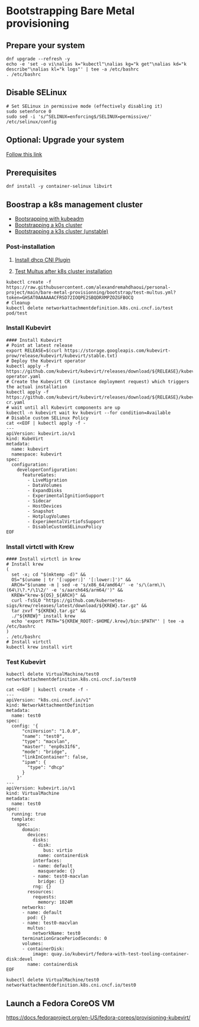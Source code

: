 # Bootstrapping Bare Metal provisioning

## Prepare your system

```shell
dnf upgrade --refresh -y
echo -e 'set -o vi\nalias k="kubectl"\nalias kg="k get"\nalias kd="k describe"\nalias kl="k logs"' | tee -a /etc/bashrc
. /etc/bashrc
```

## Disable SELinux

```shell
# Set SELinux in permissive mode (effectively disabling it)
sudo setenforce 0
sudo sed -i 's/^SELINUX=enforcing$/SELINUX=permissive/' /etc/selinux/config
```

## Optional: Upgrade your system

[Follow this link](system/fedora-system-upgrade.md)

## Prerequisites

```shell
dnf install -y container-selinux libvirt
```

## Boostrap a k8s management cluster

- [Bootsrapping with kubeadm](distrib/kubeadm.md)
- [Bootstrapping a k0s cluster](distrib/k0s.md)
- [Bootstrapping a k3s cluster (unstable)](distrib/k3s.md)

### Post-installation

1. [Install dhcp CNI Plugin](build/cni_dhcp.sh)

2. [Test Multus after k8s cluster installation](test/test-multus.yml)

```shell
kubectl create -f https://raw.githubusercontent.com/alexandremahdhaoui/personal-project/main/bare-metal-provisionning/bootstrap/test-multus.yml?token=GHSAT0AAAAAACFRSD72IOQPE2SBQDRXMPZOZGFBOCQ
# Cleanup
kubectl delete networkattachmentdefinition.k8s.cni.cncf.io/test pod/test
```

### Install Kubevirt

```shell
#### Install Kubevirt
# Point at latest release
export RELEASE=$(curl https://storage.googleapis.com/kubevirt-prow/release/kubevirt/kubevirt/stable.txt)
# Deploy the Kubevirt operator
kubectl apply -f https://github.com/kubevirt/kubevirt/releases/download/${RELEASE}/kubevirt-operator.yaml
# Create the Kubevirt CR (instance deployment request) which triggers the actual installation
kubectl apply -f https://github.com/kubevirt/kubevirt/releases/download/${RELEASE}/kubevirt-cr.yaml
# wait until all Kubevirt components are up
kubectl -n kubevirt wait kv kubevirt --for condition=Available
# Disable custom SELinux Policy
cat <<EOF | kubectl apply -f -
---
apiVersion: kubevirt.io/v1
kind: KubeVirt
metadata:
  name: kubevirt
  namespace: kubevirt
spec:
  configuration:
    developerConfiguration: 
      featureGates:
        - LiveMigration
        - DataVolumes
        - ExpandDisks
        - ExperimentalIgnitionSupport
        - Sidecar
        - HostDevices
        - Snapshot
        - HotplugVolumes
        - ExperimentalVirtiofsSupport
        - DisableCustomSELinuxPolicy
EOF
```

### Install virtctl with Krew 
```shell
#### Install virtctl in krew
# Install krew
(
  set -x; cd "$(mktemp -d)" &&
  OS="$(uname | tr '[:upper:]' '[:lower:]')" &&
  ARCH="$(uname -m | sed -e 's/x86_64/amd64/' -e 's/\(arm\)\(64\)\?.*/\1\2/' -e 's/aarch64$/arm64/')" &&
  KREW="krew-${OS}_${ARCH}" &&
  curl -fsSLO "https://github.com/kubernetes-sigs/krew/releases/latest/download/${KREW}.tar.gz" &&
  tar zxvf "${KREW}.tar.gz" &&
  ./"${KREW}" install krew
  echo 'export PATH="${KREW_ROOT:-$HOME/.krew}/bin:$PATH"' | tee -a /etc/bashrc
)
. /etc/bashrc
# Install virtctl
kubectl krew install virt
```

### Test Kubevirt

```shell
kubectl delete VirtualMachine/test0 networkattachmentdefinition.k8s.cni.cncf.io/test0

cat <<EOF | kubectl create -f -
---
apiVersion: "k8s.cni.cncf.io/v1"
kind: NetworkAttachmentDefinition
metadata:
  name: test0
spec:
  config: '{
      "cniVersion": "1.0.0",
	  "name": "test0",
	  "type": "macvlan",
	  "master": "enp0s31f6",
	  "mode": "bridge",
	  "linkInContainer": false,
	  "ipam": {
		"type": "dhcp"
	  }
    }'
---
apiVersion: kubevirt.io/v1
kind: VirtualMachine
metadata:
  name: test0
spec:
  running: true
  template:
    spec:
      domain:
        devices:
          disks:
          - disk:
              bus: virtio
            name: containerdisk
          interfaces:
          - name: default
            masquerade: {}
          - name: test0-macvlan
            bridge: {}
          rng: {}
        resources:
          requests:
            memory: 1024M
      networks:
      - name: default
        pod: {}
      - name: test0-macvlan
        multus:
          networkName: test0
      terminationGracePeriodSeconds: 0
      volumes:
      - containerDisk:
          image: quay.io/kubevirt/fedora-with-test-tooling-container-disk:devel
        name: containerdisk
EOF

kubectl delete VirtualMachine/test0 networkattachmentdefinition.k8s.cni.cncf.io/test0
```

## Launch a Fedora CoreOS VM
https://docs.fedoraproject.org/en-US/fedora-coreos/provisioning-kubevirt/